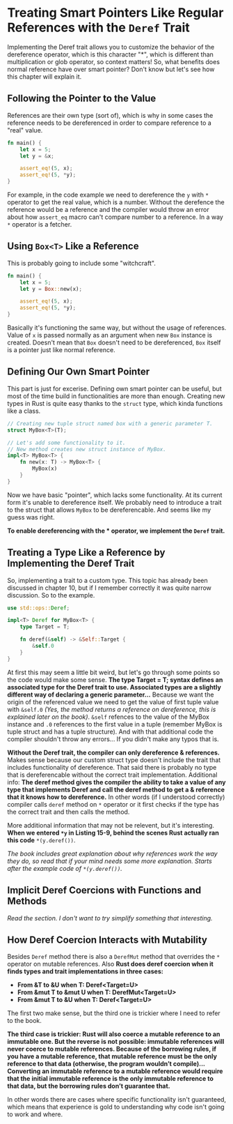 # Treating Smart Pointers Like Regular References with the `Deref` Trait

Implementing the Deref trait allows you to customize the behavior of the dereference operator, which is this character "*", which is different than multiplication or glob operator, so context matters! So, what benefits does normal reference have over smart pointer? Don't know but let's see how this chapter will explain it. 

## Following the Pointer to the Value

References are their own type (sort of), which is why in some cases the reference needs to be dereferenced in order to compare reference to a "real" value. 

```rs
fn main() {
    let x = 5;
    let y = &x;

    assert_eq!(5, x);
    assert_eq!(5, *y);
}
```

For example, in the code example we need to dereference the `y` with `*` operator to get the real value, which is a number. Without the derefence the reference would be a reference and the compiler would throw an error about how `assert_eq` macro can't compare number to a reference. In a way `*` operator is a fetcher.

## Using `Box<T>` Like a Reference

This is probably going to include some "witchcraft".

```rs
fn main() {
    let x = 5;
    let y = Box::new(x);

    assert_eq!(5, x);
    assert_eq!(5, *y);
}
```

Basically it's functioning the same way, but without the usage of references. Value of `x` is passed normally as an argument when new `Box` instance is created. Doesn't mean that `Box` doesn't need to be dereferenced, `Box` itself is a pointer just like normal reference.

## Defining Our Own Smart Pointer

This part is just for excerise. Defining own smart pointer can be useful, but most of the time build in functionalities are more than enough. Creating new types in Rust is quite easy thanks to the `struct` type, which kinda functions like a class.

```rs
// Creating new tuple struct named box with a generic parameter T.
struct MyBox<T>(T);

// Let's add some functionality to it.
// New method creates new struct instance of MyBox.
impl<T> MyBox<T> {
    fn new(x: T) -> MyBox<T> {
        MyBox(x)
    }
}
```

Now we have basic "pointer", which lacks some functionality. At its current form it's unable to dereference itself. We probably need to introduce a trait to the struct that allows `MyBox` to be dereferencable. And seems like my guess was right.

**To enable dereferencing with the * operator, we implement the `Deref` trait.**

## Treating a Type Like a Reference by Implementing the Deref Trait

So, implementing a trait to a custom type. This topic has already been discussed in chapter 10, but if I remember correctly it was quite narrow discussion. So to the example.

```rs
use std::ops::Deref;

impl<T> Deref for MyBox<T> {
    type Target = T;

    fn deref(&self) -> &Self::Target {
        &self.0
    }
}
```

At first this may seem a little bit weird, but let's go through some points so the code would make some sense. **The type Target = T; syntax defines an associated type for the Deref trait to use. Associated types are a slightly different way of declaring a generic parameter...** Because we want the origin of the referenced value we need to get the value of first tuple value with `&self.0` *(Yes, the method returns a reference on dereference, this is explained later on the book)*. `&self` refences to the value of the MyBox instance and `.0` references to the first value in a tuple (remember MyBox is tuple struct and has a tuple structure). And with that additional code the compiler shouldn't throw any errors... If you didn't make any typos that is.

**Without the Deref trait, the compiler can only dereference & references.** Makes sense because our custom struct type doesn't include the trait that includes functionality of dereference. That said there is probably no type that is dereferencable without the correct trait implementation. Additional info: **The deref method gives the compiler the ability to take a value of any type that implements Deref and call the deref method to get a & reference that it knows how to dereference.** In other words (if I understood correctly) compiler calls `deref` method on `*` operator or it first checks if the type has the correct trait and then calls the method.

More additional information that may not be relevent, but it's interesting. **When we entered `*y` in Listing 15-9, behind the scenes Rust actually ran this code** `*(y.deref())`.

*The book includes great explanation about why references work the way they do, so read that if your mind needs some more explanation. Starts after the example code of `*(y.deref())`.*

## Implicit Deref Coercions with Functions and Methods

*Read the section. I don't want to try simplify something that interesting.*

## How Deref Coercion Interacts with Mutability

Besides `Deref` method there is also a `DerefMut` method that overrides the `*` operator on mutable references. Also **Rust does deref coercion when it finds types and trait implementations in three cases:**

- **From &T to &U when T: Deref<Target=U>**
- **From &mut T to &mut U when T: DerefMut<Target=U>**
- **From &mut T to &U when T: Deref<Target=U>**

The first two make sense, but the third one is trickier where I need to refer to the book.

**The third case is trickier: Rust will also coerce a mutable reference to an immutable one. But the reverse is not possible: immutable references will never coerce to mutable references. Because of the borrowing rules, if you have a mutable reference, that mutable reference must be the only reference to that data (otherwise, the program wouldn’t compile)... Converting an immutable reference to a mutable reference would require that the initial immutable reference is the only immutable reference to that data, but the borrowing rules don’t guarantee that.**

In other words there are cases where specific functionality isn't guaranteed, which means that experience is gold to understanding why code isn't going to work and where.